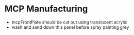 # MCP Manufacturing

- mcpFrontPlate should be cut out using translucent acrylic
- wash and sand down this panel before spray painting grey